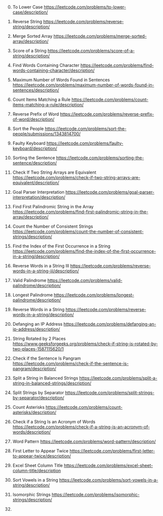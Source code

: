 0.  To Lower Case https://leetcode.com/problems/to-lower-case/description/
1.  Reverse String https://leetcode.com/problems/reverse-string/description/
2.  Merge Sorted Array https://leetcode.com/problems/merge-sorted-array/description/
3.  Score of a String https://leetcode.com/problems/score-of-a-string/description/
4.  Find Words Containing Character https://leetcode.com/problems/find-words-containing-character/description/
5.  Maximum Number of Words Found in Sentences https://leetcode.com/problems/maximum-number-of-words-found-in-sentences/description/
6.  Count Items Matching a Rule https://leetcode.com/problems/count-items-matching-a-rule/description/
7.  Reverse Prefix of Word https://leetcode.com/problems/reverse-prefix-of-word/description/
8.  Sort the People https://leetcode.com/problems/sort-the-people/submissions/1343814700/
9.  Faulty Keyboard https://leetcode.com/problems/faulty-keyboard/description/
10. Sorting the Sentence https://leetcode.com/problems/sorting-the-sentence/description/
11. Check If Two String Arrays are Equivalent https://leetcode.com/problems/check-if-two-string-arrays-are-equivalent/description/
12. Goal Parser Interpretation https://leetcode.com/problems/goal-parser-interpretation/description/
13. Find First Palindromic String in the Array https://leetcode.com/problems/find-first-palindromic-string-in-the-array/description/
14. Count the Number of Consistent Strings https://leetcode.com/problems/count-the-number-of-consistent-strings/description/
15. Find the Index of the First Occurrence in a String https://leetcode.com/problems/find-the-index-of-the-first-occurrence-in-a-string/description/
16. Reverse Words in a String III https://leetcode.com/problems/reverse-words-in-a-string-iii/description/
17. Valid Palindrome https://leetcode.com/problems/valid-palindrome/description/
18. Longest Palindrome https://leetcode.com/problems/longest-palindrome/description/
19. Reverse Words in a String https://leetcode.com/problems/reverse-words-in-a-string/description/
20. Defanging an IP Address https://leetcode.com/problems/defanging-an-ip-address/description/
21. String Rotated by 2 Places https://www.geeksforgeeks.org/problems/check-if-string-is-rotated-by-two-places-1587115620/1
22. Check if the Sentence Is Pangram https://leetcode.com/problems/check-if-the-sentence-is-pangram/description/
23. Split a String in Balanced Strings https://leetcode.com/problems/split-a-string-in-balanced-strings/description/
24. Split Strings by Separator https://leetcode.com/problems/split-strings-by-separator/description/
25. Count Asterisks https://leetcode.com/problems/count-asterisks/description/
26. Check if a String Is an Acronym of Words https://leetcode.com/problems/check-if-a-string-is-an-acronym-of-words/description/
27. Word Pattern https://leetcode.com/problems/word-pattern/description/
28. First Letter to Appear Twice https://leetcode.com/problems/first-letter-to-appear-twice/description/
29. Excel Sheet Column Title https://leetcode.com/problems/excel-sheet-column-title/description

30. Sort Vowels in a String https://leetcode.com/problems/sort-vowels-in-a-string/description/
31. Isomorphic Strings https://leetcode.com/problems/isomorphic-strings/description/
32. 